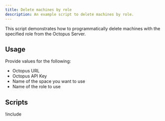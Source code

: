```yaml
---
title: Delete machines by role
description: An example script to delete machines by role.
---
```


This script demonstrates how to programmatically delete machines with the specified role from the Octopus Server.

## Usage
Provide values for the following:
- Octopus URL
- Octopus API Key
- Name of the space you want to use
- Name of the role to use

## Scripts

!include <delete-machines-by-role-scripts>
